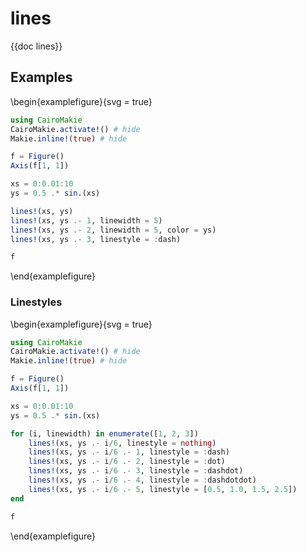 # lines

{{doc lines}}

## Examples

\begin{examplefigure}{svg = true}
```julia
using CairoMakie
CairoMakie.activate!() # hide
Makie.inline!(true) # hide

f = Figure()
Axis(f[1, 1])

xs = 0:0.01:10
ys = 0.5 .* sin.(xs)

lines!(xs, ys)
lines!(xs, ys .- 1, linewidth = 5)
lines!(xs, ys .- 2, linewidth = 5, color = ys)
lines!(xs, ys .- 3, linestyle = :dash)

f
```
\end{examplefigure}

### Linestyles

\begin{examplefigure}{svg = true}
```julia
using CairoMakie
CairoMakie.activate!() # hide
Makie.inline!(true) # hide

f = Figure()
Axis(f[1, 1])

xs = 0:0.01:10
ys = 0.5 .* sin.(xs)

for (i, linewidth) in enumerate([1, 2, 3])
    lines!(xs, ys .- i/6, linestyle = nothing)
    lines!(xs, ys .- i/6 .- 1, linestyle = :dash)
    lines!(xs, ys .- i/6 .- 2, linestyle = :dot)
    lines!(xs, ys .- i/6 .- 3, linestyle = :dashdot)
    lines!(xs, ys .- i/6 .- 4, linestyle = :dashdotdot)
    lines!(xs, ys .- i/6 .- 5, linestyle = [0.5, 1.0, 1.5, 2.5])
end

f
```
\end{examplefigure}